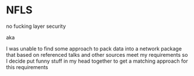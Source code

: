 # NFLS

no fucking layer security


aka


I was unable to find some approach to pack data into a network package that based on referenced talks and other sources meet my requirements so I decide put funny stuff in my head together to get a matching approach for this requirements
